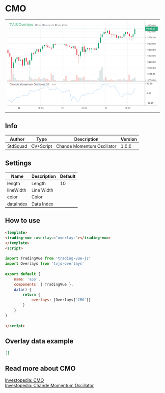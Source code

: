 
# CMO

<table><tr><td>
  <img width="800" heigth="480" src="screen.png" alt="screen">
</td></tr></table>

## Info

| Author | Type | Description | Version |
| ------ | ---- | ----------- | ------- |
| StdSquad | OV+Script | Chande Momentum Oscillator | 1.0.0 |


## Settings

| Name | Description | Default |
| ---- | ----------- | ------- |
| length | Length | 10 |
| lineWidth | Line Width |  |
| color | Color |  |
| dataIndex | Data Index |  |

## How to use

```html
<template>
<trading-vue :overlays="overlays"></trading-vue>
</template>
<script>

import TradingVue from 'trading-vue-js'
import Overlays from 'tvjs-overlays'

export default {
    name: 'app',
    components: { TradingVue },
    data() {
        return {
            overlays: [Overlays['CMO']]
        }
    }
}

</script>

```

## Overlay data example

```json
[]
```

## Read more about CMO

[Investopedia: CMO](https://www.investopedia.com/search?q=CMO)<br>
[Investopedia: Chande Momentum Oscillator](https://www.investopedia.com/search?q=Chande%20Momentum%20Oscillator)

